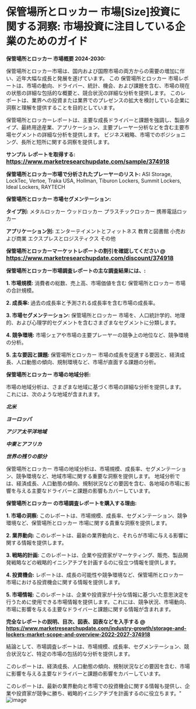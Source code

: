 # 保管場所とロッカー 市場[Size]投資に関する洞察: 市場投資に注目している企業のためのガイド

<strong>保管場所とロッカー 市場概要 2024-2030:</strong>

保管場所とロッカー市場は、国内および国際市場の両方からの需要の増加に伴い、近年大幅な成長と発展を遂げています。 この 保管場所とロッカー 市場レポートは、市場の動向、ドライバー、統計、機会、および課題を含む、市場の現在の状態の詳細な包括的な概要と、競合状況の詳細な分析を提供します。 このレポートは、業界への投資または業界でのプレゼンスの拡大を検討している企業に洞察と理解を提供することを目的としています。

保管場所とロッカーレポートは、主要な成長ドライバーと課題を強調し、製品タイプ、最終用途産業、アプリケーション、主要プレーヤー分析などを含む主要市場セグメントの詳細な分析を提供します。 ビジネス戦略、市場でのポジショニング、長所と短所に関する洞察を提供します。



<strong>サンプル レポートを取得する: <a href=https://www.marketresearchupdate.com/sample/374918><font size=3 color=#0000ff>https://www.marketresearchupdate.com/sample/374918</font></a></strong>



<strong>保管場所とロッカー市場で分析されたプレーヤーのリスト:</strong>
ASI Storage, LockTec, Vertoe, Traka USA, Hollman, Tiburon Lockers, Summit Lockers, Ideal Lockers, RAYTECH



<strong>保管場所とロッカー 市場セグメンテーション:</strong>



<strong>タイプ別:</strong>
メタルロッカー
ウッドロッカー
プラスチックロッカー
携帯電話ロッカー



<strong>アプリケーション別:</strong>
エンターテイメントとフィットネス
教育と図書館
小売および商業
エクスプレスとロジスティクス
その他



<strong>保管場所とロッカーマーケットレポートの割引を確認してください @ <a href=https://www.marketresearchupdate.com/discount/374918><font size=3 color=#0000ff>https://www.marketresearchupdate.com/discount/374918</font></a></strong>



<strong>保管場所とロッカー市場調査レポートの主な調査結果には、:</strong>



<strong>1. 市場規模:</strong> 消費者の総数、売上高、市場価値を含む 保管場所とロッカー 市場の合計規模。



<strong>2. 成長率:</strong> 過去の成長率と予測される成長率を含む市場の成長率。



<strong>3. 市場セグメンテーション:</strong> 保管場所とロッカー 市場を、人口統計学的、地理的、および心理学的セグメントを含むさまざまなセグメントに分類します。



<strong>4. 競争環境:</strong> 市場シェアや市場の主要プレーヤーの競争上の地位など、競争環境の分析。



<strong>5. 主な要因と課題:</strong> 保管場所とロッカー 市場の成長を促進する要因と、経済成長、人口動態の傾向、規制環境など、市場が直面する課題の分析。



<strong>保管場所とロッカー 市場の地域分析:</strong>

市場の地域分析は、さまざまな地域に基づく市場の詳細な分析を提供します。 これには、次のような地域が含まれます。

<em>

<strong>北米</strong></em>
<em>

<strong>ヨーロッパ</strong></em>
<em>

<strong>アジア太平洋地域</strong></em>
<em>

<strong>中東とアフリカ</strong></em>
<em>

<strong>世界の残りの部分</strong></em>

保管場所とロッカー 市場の地域分析は、市場規模、成長率、セグメンテーション、競争環境など、地域市場に関する重要な洞察を提供します。 地域分析では、経済成長、人口動態の傾向、規制状況などの要因を含む、各地域の市場に影響を与える主要なドライバーと課題の影響もカバーしています。



<strong>保管場所とロッカー の市場調査レポートを購入する理由:</strong>



<strong>1. 市場の洞察:</strong> このレポートは、市場規模、成長率、セグメンテーション、競争環境など、保管場所とロッカー 市場に関する貴重な洞察を提供します。



<strong>2. 業界動向:</strong> このレポートは、最新の業界動向と、それらが市場に与える影響に関する情報を提供します。



<strong>3. 戦略的計画:</strong> このレポートは、企業や投資家がマーケティング、販売、製品開発戦略などの戦略的イニシアチブを計画するのに役立つ情報を提供します。



<strong>4. 投資機会:</strong> レポートは、成長の可能性や競争環境など、保管場所とロッカー 市場における投資機会に関する情報を提供します。



<strong>5. 市場情報:</strong> このレポートは、企業や投資家が十分な情報に基づいた意思決定を行うために使用できる市場情報を提供します。これには、競争状況、市場動向、市場に影響を与える主要なドライバーと課題に関する情報が含まれます。



<strong><b>完全なレポートの説明、目次、図表、図表などを入手する @ <a href=https://www.marketresearchupdate.com/industry-growth/storage-and-lockers-market-scope-and-overview-2022-2027-374918>https://www.marketresearchupdate.com/industry-growth/storage-and-lockers-market-scope-and-overview-2022-2027-374918</a></b></strong>

結論として、市場調査レポートは、市場規模、成長率、セグメンテーション、競合状況など、特定の市場の包括的な分析を提供します。

このレポートは、経済成長、人口動態の傾向、規制状況などの要因を含む、市場に影響を与える主要なドライバーと課題の影響をカバーしています。

このレポートは、最新の業界動向と市場での投資機会に関する情報も提供し、企業や投資家が競争に勝ち、戦略的イニシアチブを計画するのに役立ちます。"
![image](https://github.com/renukap7961/renukap7961/assets/163852544/ab6971b0-132c-48b5-9f1a-7de97c67dab4)
